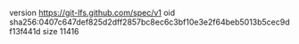 version https://git-lfs.github.com/spec/v1
oid sha256:0407c647def825d2dff2857bc8ec6c3bf10e3e2f64beb5013b5cec9df13f441d
size 11416
